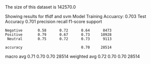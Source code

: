 The size of this dataset is 142570.0

Showing results for tfidf and svm Model
Training Accuarcy: 0.703
Test Accuracy 0.701
              precision    recall  f1-score   support

    Negative       0.58      0.72      0.64      8473
    Positive       0.79      0.67      0.73     10928
     Neutral       0.75      0.72      0.73      9113

    accuracy                           0.70     28514
   macro avg       0.71      0.70      0.70     28514
weighted avg       0.72      0.70      0.70     28514

